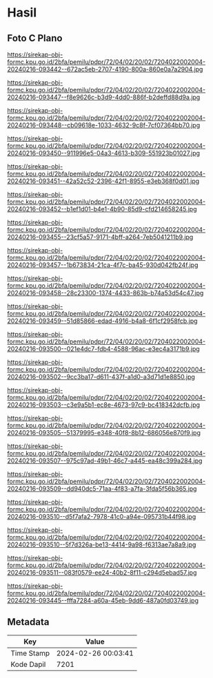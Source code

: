 # Hasil

## Foto C Plano

https://sirekap-obj-formc.kpu.go.id/2bfa/pemilu/pdpr/72/04/02/20/02/7204022002004-20240216-093442--672ac5eb-2707-4190-800a-860e0a7a2904.jpg

https://sirekap-obj-formc.kpu.go.id/2bfa/pemilu/pdpr/72/04/02/20/02/7204022002004-20240216-093447--f8e9626c-b3d9-4dd0-886f-b2deffd88d9a.jpg

https://sirekap-obj-formc.kpu.go.id/2bfa/pemilu/pdpr/72/04/02/20/02/7204022002004-20240216-093448--cb09618e-1033-4632-9c8f-7cf07364bb70.jpg

https://sirekap-obj-formc.kpu.go.id/2bfa/pemilu/pdpr/72/04/02/20/02/7204022002004-20240216-093450--911996e5-04a3-4613-b309-551923b01027.jpg

https://sirekap-obj-formc.kpu.go.id/2bfa/pemilu/pdpr/72/04/02/20/02/7204022002004-20240216-093451--42a52c52-2396-42f1-8955-e3eb368f0d01.jpg

https://sirekap-obj-formc.kpu.go.id/2bfa/pemilu/pdpr/72/04/02/20/02/7204022002004-20240216-093452--b1ef1d01-b4e1-4b90-85d9-cfd214658245.jpg

https://sirekap-obj-formc.kpu.go.id/2bfa/pemilu/pdpr/72/04/02/20/02/7204022002004-20240216-093455--23cf5a57-9171-4bff-a264-7eb5041211b9.jpg

https://sirekap-obj-formc.kpu.go.id/2bfa/pemilu/pdpr/72/04/02/20/02/7204022002004-20240216-093457--1b673834-21ca-4f7c-ba45-930d042fb24f.jpg

https://sirekap-obj-formc.kpu.go.id/2bfa/pemilu/pdpr/72/04/02/20/02/7204022002004-20240216-093458--28c23300-1374-4433-863b-b74a53d54c47.jpg

https://sirekap-obj-formc.kpu.go.id/2bfa/pemilu/pdpr/72/04/02/20/02/7204022002004-20240216-093459--51d85866-edad-4916-b4a8-6f1cf2958fcb.jpg

https://sirekap-obj-formc.kpu.go.id/2bfa/pemilu/pdpr/72/04/02/20/02/7204022002004-20240216-093500--021e4dc7-fdb4-4588-96ac-e3ec4a3171b9.jpg

https://sirekap-obj-formc.kpu.go.id/2bfa/pemilu/pdpr/72/04/02/20/02/7204022002004-20240216-093502--9cc3ba17-d611-437f-a1d0-a3d71d1e8850.jpg

https://sirekap-obj-formc.kpu.go.id/2bfa/pemilu/pdpr/72/04/02/20/02/7204022002004-20240216-093503--c3e9a5b1-ec8e-4673-97c9-bc418342dcfb.jpg

https://sirekap-obj-formc.kpu.go.id/2bfa/pemilu/pdpr/72/04/02/20/02/7204022002004-20240216-093505--51379995-e348-40f8-8b12-686056e870f9.jpg

https://sirekap-obj-formc.kpu.go.id/2bfa/pemilu/pdpr/72/04/02/20/02/7204022002004-20240216-093507--975c97ad-49b1-46c7-a445-ea48c399a284.jpg

https://sirekap-obj-formc.kpu.go.id/2bfa/pemilu/pdpr/72/04/02/20/02/7204022002004-20240216-093509--dd940dc5-71aa-4f83-a7fa-3fda5f56b365.jpg

https://sirekap-obj-formc.kpu.go.id/2bfa/pemilu/pdpr/72/04/02/20/02/7204022002004-20240216-093510--d5f7afa2-7978-41c0-a94e-095731b44f98.jpg

https://sirekap-obj-formc.kpu.go.id/2bfa/pemilu/pdpr/72/04/02/20/02/7204022002004-20240216-093510--5f7d326a-be13-4414-9a98-f6313ae7a8a9.jpg

https://sirekap-obj-formc.kpu.go.id/2bfa/pemilu/pdpr/72/04/02/20/02/7204022002004-20240216-093511--083f0579-ee24-40b2-8f11-c294d5ebad57.jpg

https://sirekap-obj-formc.kpu.go.id/2bfa/pemilu/pdpr/72/04/02/20/02/7204022002004-20240216-093445--fffa7284-a60a-45eb-9dd6-487a0fd03749.jpg


## Metadata

| Key        | Value               |
| ---------- | ------------------- |
| Time Stamp | 2024-02-26 00:03:41 |
| Kode Dapil | 7201                |




